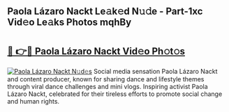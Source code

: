 ## Paola Lázaro Nackt Le𝚊k𝚎d N𝚞𝚍e - Part-1xc Vid𝚎o Le𝚊ks Photos mqhBy

# <h2><a href="http://fb9awnc.evod.top/?m=Paola+L%c3%a1zaro+Nackt">🔗 👉🔴 Paola Lázaro Nackt Vid𝚎o Ph𝚘t𝚘s</a></h2>

[![Paola Lázaro Nackt N𝚞d𝚎s](https://i.imgur.com/8V9OHl7.gif)](http://fb9awnc.evod.top/?m=Paola+L%c3%a1zaro+Nackt)
Social media sensation Paola Lázaro Nackt and content producer, known for sharing dance and lifestyle themes through viral dance challenges and mini vlogs. Inspiring activist Paola Lázaro Nackt, celebrated for their tireless efforts to promote social change and human rights. 

